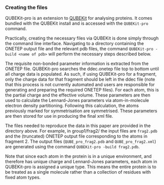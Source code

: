 ### Creating the files

QUBEKit-pro is an extension to [QUBEKit](https://github.com/qubekit/QUBEKit) for analysing proteins.
It comes bundled with the QUBEKit install and is accessed with the `QUBEKit-pro` command.

Practically, creating the necessary files via QUBEKit is done simply through the command line interface. 
Navigating to a directory containing the ONETEP output file and the relevant pdb files, the command 
`QUBEKit-pro -build <name of pdb>` will perform the necessary steps described below.

The requisite non-bonded parameter information is extracted from the ONETEP file. 
QUBEKit-pro searches the ddec.onetep file top to bottom until all charge data is populated.
As such, if using QUBEKit-pro for a fragment, 
only the charge data for that fragment should be left in the ddec file (note that this process is not currently automated and users are responsible for generating and preparing the required ONETEP files).
For each atom, this is the partial charge and the effective volume. 
These parameters are then used to calculate the Lennard-Jones parameters via atom-in-molecule electron density partitioning. 
Following this calculation, the atoms previously marked for symmetrisation are symmetrised. 
These parameters are then stored for use in producing the final xml file.

The files needed to reproduce the data in this paper are provided in the directory above.
For example, in group1/frag2/ the input files are `frag2.pdb` and the (truncated) ONETEP output file corresponding to the atoms in fragment 2. The output files (`QUBE_pro_frag2.pdb` and `QUBE_pro_frag2.xml`) are generated using the command `QUBEKit-pro -build frag2.pdb`.


Note that since each atom in the protein is in a unique environment, 
and therefore has unique charge and Lennard-Jones parameters, 
each atom in QUBEKit-pro is assigned a unique type. 
This means the entire protein is to be treated as a single molecule rather than a collection of residues with fixed atom types.


